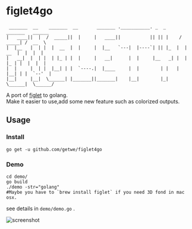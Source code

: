 # figlet4go
     _______  __    _______  __       _______ .___________. _  _      _______   ______
    |   ____||  |  /  _____||  |     |   ____||           || || |    /  _____| /  __  \
    |  |__   |  | |  |  __  |  |     |  |__   `---|  |----`| || |_  |  |  __  |  |  |  |
    |   __|  |  | |  | |_ | |  |     |   __|      |  |     |__   _| |  | |_ | |  |  |  |
    |  |     |  | |  |__| | |  `----.|  |____     |  |        | |   |  |__| | |  `--'  |
    |__|     |__|  \______| |_______||_______|    |__|        |_|    \______|  \______/

A port of [figlet](http://www.figlet.org/) to golang.  
Make it easier to use,add some new feature such as colorized outputs.

## Usage


### Install

```
go get -u github.com/getwe/figlet4go
```

### Demo

```
cd demo/
go build
./demo -str="golang"
#Maybe you have to `brew install figlet` if you need 3D fond in mac osx.
```

see details in `demo/demo.go` .

![screenshot](./screenshot/demo1.jpg)
